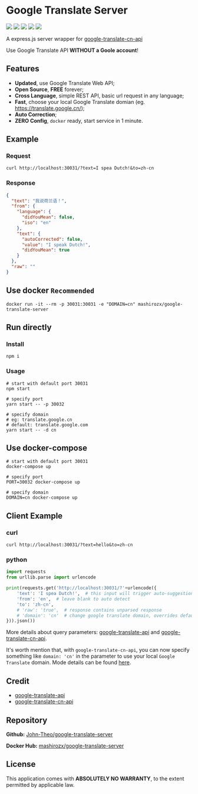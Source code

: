 # Google Translate Server

![](https://img.shields.io/badge/build-passing-success) ![](https://img.shields.io/badge/language-nodejs-orange.svg) [![](https://img.shields.io/badge/docker-ready-orange)](https://hub.docker.com/r/mashirozx/google-translate-server) [![](https://img.shields.io/docker/pulls/mashirozx/google-translate-server.svg)](https://hub.docker.com/r/mashirozx/google-translate-server) ![](http://img.shields.io/badge/license-MIT-lightgrey)

A express.js server wrapper for [google-translate-cn-api
](https://www.npmjs.com/package/google-translate-cn-api)

Use Google Translate API **WITHOUT a Goole account**!

## Features

- **Updated**, use Google Translate Web API;
- **Open Source**, **FREE** forever;
- **Cross Language**, simple REST API, basic url request in any language;
- **Fast**, choose your local Google Translate domian (eg. https://translate.google.cn/);
- **Auto Correction**;
- **ZERO Config**, `docker` ready, start service in 1 minute.

## Example

### Request

```shell
curl http://localhost:30031/?text=I spea Dutch!&to=zh-cn
```

### Response

```json
{
  "text": "我说荷兰语！",
  "from": {
    "language": {
      "didYouMean": false,
      "iso": "en"
    },
    "text": {
      "autoCorrected": false,
      "value": "I speak Dutch!",
      "didYouMean": true
    }
  },
  "raw": ""
}
```

## Use docker `Recommended`

```shell
docker run -it --rm -p 30031:30031 -e "DOMAIN=cn" mashirozx/google-translate-server
```

## Run directly

### Install

```shell
npm i
```

### Usage

```shell
# start with default port 30031
npm start

# specify port
yarn start -- -p 30032

# specify domain
# eg: translate.google.cn
# default: translate.google.com
yarn start -- -d cn
```

## Use docker-compose

```shell
# start with default port 30031
docker-compose up

# specify port
PORT=30032 docker-compose up

# specify domain
DOMAIN=cn docker-compose up
```

## Client Example

### curl

```shell
curl http://localhost:30031/?text=hello&to=zh-cn
```

### python

```python
import requests
from urllib.parse import urlencode

print(requests.get('http://localhost:30031/?'+urlencode({
    'text': 'I spea Dutch!',  # this input will trigger auto-suggestion
    'from': 'en',  # leave blank to auto detect
    'to': 'zh-cn',
    # 'raw': 'true',  # response contains unparsed response
    # 'domain': 'cn'  # change google translate domain, overrides default domain
})).json())
```

More details about query parameters: [google-translate-api](https://www.npmjs.com/package/google-translate-api) and [google-translate-cn-api](https://www.npmjs.com/package/google-translate-cn-api).

It's worth mention that, with `google-translate-cn-api`, you can now specify something like `domain: 'cn'` in the parameter to use your local `Google Translate` domain. Mode details can be found [here](https://github.com/lqqyt2423/google-translate-cn-api/blob/HEAD/example.js#L29-L31).

## Credit

- [google-translate-api](https://github.com/matheuss/google-translate-api)
- [google-translate-cn-api](https://github.com/lqqyt2423/google-translate-cn-api)

## Repository

**Github:** [John-Theo/google-translate-server](https://github.com/John-Theo/google-translate-server)

**Docker Hub:** [mashirozx/google-translate-server](https://hub.docker.com/r/mashirozx/google-translate-server/)

## License

This application comes with **ABSOLUTELY NO WARRANTY**, to the extent permitted by applicable law.
